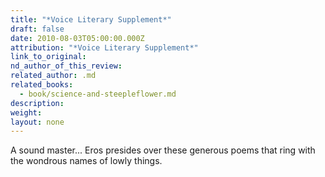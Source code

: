 ```yaml
---
title: "*Voice Literary Supplement*"
draft: false
date: 2010-08-03T05:00:00.000Z
attribution: "*Voice Literary Supplement*"
link_to_original:
nd_author_of_this_review:
related_author: .md
related_books:
  - book/science-and-steepleflower.md
description:
weight:
layout: none
---
```

A sound master... Eros presides over these generous poems that ring with the wondrous names of lowly things.

